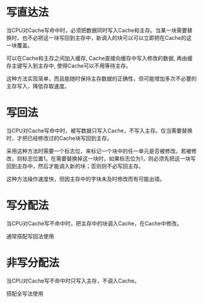 # 写直达法

当CPU对Cache写命中时，必须把数据同时写入Cache和主存。当某一块需要替换时，也不必把这一块写回到主存中，新调入的块可以可以立即把在Cache的这一块覆盖。

可以在Cache和主存之间加入缓存, Cache直接向缓存中写入修改的数据, 再由缓存主键写入到主存中, 使得Cache可以不用等待主存。

这种方法实现简单，而且能随时保持主存数据的正确性，但可能增加多次不必要的主存写入，降低存取速度。


# 写回法

当CPU对Cache写命中时，被写数据只写入Cache，不写入主存。仅当需要替换时，才把已经修改过的Cache块写回到主存。

采用这种方法时需要一个标志位，来标记一个块中的任一单元是否被修改。若被修改，则标志位置1。在需要替换掉这一块时，如果标志位为1，则必须先把这一块写回到主存中，然后才能调入新的块；否则则不必写回主存。

这种方法操作速度快，但因主存中的字块未及时修改而有可能出错。

# 写分配法

当CPU对Cache写不命中时，把主存中的块调入Cache，在Cache中修改。

通常搭配写回法使用

# 非写分配法

当CPU对Cache写不命中时只写入主存，不调入Cache。

搭配全写法使用
